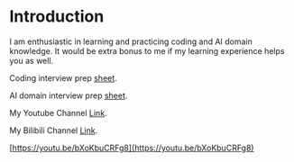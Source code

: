 # Introduction

I am enthusiastic in learning and practicing coding and AI domain knowledge. It would be extra bonus to me if my learning experience helps you as well.

Coding interview prep [sheet](https://docs.google.com/spreadsheets/d/1CtAQdoeB\_Udyan8KJLtn0xgYYs8Tyq1mTeMXSrJ2N-0/edit?usp=sharing).

AI domain interview prep [sheet](https://docs.google.com/spreadsheets/d/1e3hcKtLP\_ntYelH7mYsEzcBnNhthJp6z03rBRMxuUW4/edit?usp=sharing).

My Youtube Channel [Link](https://www.youtube.com/channel/UCY9yF2DAxnthjhPOvQPRXqA).

My Bilibili Channel [Link](https://space.bilibili.com/39252600).

[https://youtu.be/bXoKbuCRFg8](https://youtu.be/bXoKbuCRFg8)

